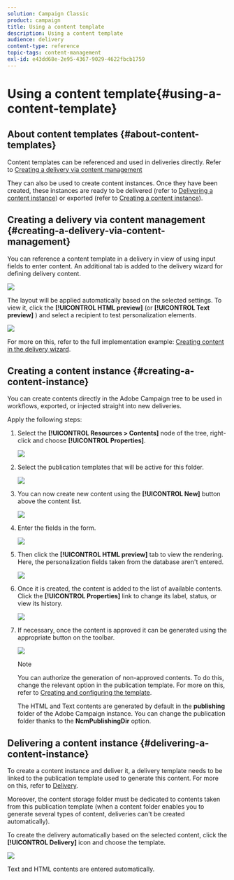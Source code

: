 ```yaml
---
solution: Campaign Classic
product: campaign
title: Using a content template
description: Using a content template
audience: delivery
content-type: reference
topic-tags: content-management
exl-id: e43dd68e-2e95-4367-9029-4622fbcb1759
---
```

# Using a content template{#using-a-content-template}

## About content templates {#about-content-templates}

Content templates can be referenced and used in deliveries directly. Refer to [Creating a delivery via content management](#creating-a-delivery-via-content-management)

They can also be used to create content instances. Once they have been created, these instances are ready to be delivered (refer to [Delivering a content instance](#delivering-a-content-instance)) or exported (refer to [Creating a content instance](#creating-a-content-instance)).

## Creating a delivery via content management {#creating-a-delivery-via-content-management}

You can reference a content template in a delivery in view of using input fields to enter content. An additional tab is added to the delivery wizard for defining delivery content. 

![](assets/s_ncs_content_deliver_a_content.png)

The layout will be applied automatically based on the selected settings. To view it, click the **[!UICONTROL HTML preview]** (or **[!UICONTROL Text preview]** ) and select a recipient to test personalization elements.

![](assets/s_ncs_content_deliver_a_content_html.png)

For more on this, refer to the full implementation example: [Creating content in the delivery wizard](../../delivery/using/use-case--creating-content-management.md#creating-content-in-the-delivery-wizard).

## Creating a content instance {#creating-a-content-instance}

You can create contents directly in the Adobe Campaign tree to be used in workflows, exported, or injected straight into new deliveries.

Apply the following steps:

1. Select the **[!UICONTROL Resources > Contents]** node of the tree, right-click and choose **[!UICONTROL Properties]**.

   ![](assets/s_ncs_content_folder_properties.png)

1. Select the publication templates that will be active for this folder. 

   ![](assets/s_ncs_content_folder_templates.png)

1. You can now create new content using the **[!UICONTROL New]** button above the content list.

   ![](assets/s_ncs_content_folder_create_a_template.png)

1. Enter the fields in the form.

   ![](assets/s_ncs_content_folder_use_a_template.png)

1. Then click the **[!UICONTROL HTML preview]** tab to view the rendering. Here, the personalization fields taken from the database aren't entered.

   ![](assets/s_ncs_content_folder_use_a_template_preview.png)

1. Once it is created, the content is added to the list of available contents. Click the **[!UICONTROL Properties]** link to change its label, status, or view its history.

   ![](assets/s_ncs_content_folder_template_properties.png)

1. If necessary, once the content is approved it can be generated using the appropriate button on the toolbar.

   ![](assets/s_ncs_content_folder_template_generate.png)

   >[!NOTE]
   >
   >You can authorize the generation of non-approved contents. To do this, change the relevant option in the publication template. For more on this, refer to [Creating and configuring the template](../../delivery/using/publication-templates.md#creating-and-configuring-the-template).

   The HTML and Text contents are generated by default in the **publishing** folder of the Adobe Campaign instance. You can change the publication folder thanks to the **NcmPublishingDir** option.

## Delivering a content instance {#delivering-a-content-instance}

To create a content instance and deliver it, a delivery template needs to be linked to the publication template used to generate this content. For more on this, refer to [Delivery](../../delivery/using/publication-templates.md#delivery).

Moreover, the content storage folder must be dedicated to contents taken from this publication template (when a content folder enables you to generate several types of content, deliveries can't be created automatically).

To create the delivery automatically based on the selected content, click the **[!UICONTROL Delivery]** icon and choose the template.

![](assets/s_ncs_content_folder_create_the_delivery.png)

Text and HTML contents are entered automatically.
